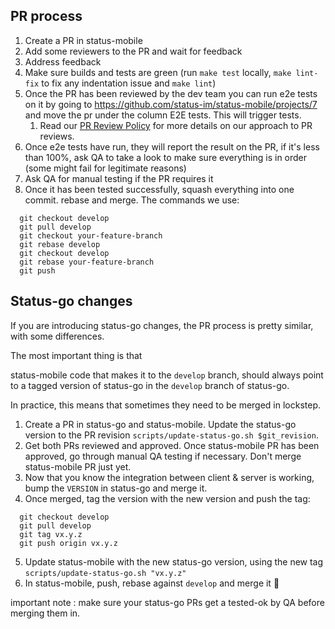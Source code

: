 ## PR process

1) Create a PR in status-mobile
2) Add some reviewers to the PR and wait for feedback
3) Address feedback
4) Make sure builds and tests are green (run `make test` locally, `make lint-fix` to fix any indentation issue and `make lint`)
5) Once the PR has been reviewed by the dev team you can run e2e tests on it by going to https://github.com/status-im/status-mobile/projects/7 and move the pr under the column E2E tests. This will trigger tests.
   1) Read our [PR Review Policy](pr-review-policy.md) for more details on our approach to PR reviews.
6) Once e2e tests have run, they will report the result on the PR, if it's less than 100%, ask QA to take a look to make sure everything is in order (some might fail for legitimate reasons)
7) Ask QA for manual testing if the PR requires it
8) Once it has been tested successfully, squash everything into one commit. rebase and merge. The commands we use:
```
  git checkout develop
  git pull develop
  git checkout your-feature-branch
  git rebase develop
  git checkout develop
  git rebase your-feature-branch
  git push
```


## Status-go changes

If you are introducing status-go changes, the PR process is pretty similar, with some differences.

The most important thing is that

status-mobile code that makes it to the `develop` branch, should always point to a tagged version of status-go in the `develop` branch of status-go.

In practice, this means that sometimes they need to be merged in lockstep.
1) Create a PR in status-go and status-mobile. Update the status-go version to the PR revision `scripts/update-status-go.sh $git_revision`.
2) Get both PRs reviewed and approved. Once status-mobile PR has been approved, go through manual QA testing if necessary. Don't merge status-mobile PR just yet.
3) Now that you know the integration between client & server is working, bump the `VERSION` in status-go and merge it.
4) Once merged, tag the version with the new version and push the tag:
```
  git checkout develop
  git pull develop
  git tag vx.y.z
  git push origin vx.y.z
```
5) Update status-mobile with the new status-go version, using the new tag `scripts/update-status-go.sh "vx.y.z"`
6) In status-mobile, push, rebase against `develop` and merge it 🚀


important note : make sure your status-go PRs get a tested-ok by QA before merging them in. 
